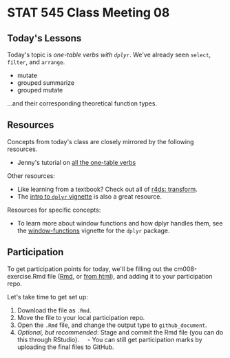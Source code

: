 STAT 545 Class Meeting 08
================

Today's Lessons
---------------

Today's topic is *one-table verbs with `dplyr`*. We've already seen `select`, `filter`, and `arrange`.

-   mutate
-   grouped summarize
-   grouped mutate

...and their corresponding theoretical function types.

Resources
---------

Concepts from today's class are closely mirrored by the following resources.

-   Jenny's tutorial on [all the one-table verbs](http://stat545.com/block010_dplyr-end-single-table.html)

Other resources:

-   Like learning from a textbook? Check out all of [r4ds: transform](http://r4ds.had.co.nz/transform.html).
-   The [intro to `dplyr` vignette](https://cran.r-project.org/web/packages/dplyr/vignettes/dplyr.html) is also a great resource.

Resources for specific concepts:

-   To learn more about window functions and how dplyr handles them, see the [window-functions](https://cran.r-project.org/web/packages/dplyr/vignettes/window-functions.html) vignette for the `dplyr` package.

Participation
-------------

To get participation points for today, we'll be filling out the cm008-exercise.Rmd file ([Rmd](https://github.com/STAT545-UBC/Classroom/blob/master/notes/cm008-exercise.Rmd), or [from html](http://stat545.com/Classroom/notes/cm008-exercise.nb.html)), and adding it to your participation repo.

Let's take time to get set up:

1.  Download the file as `.Rmd`.
2.  Move the file to your local participation repo.
3.  Open the `.Rmd` file, and change the output type to `github_document`.
4.  *Optional, but recommended*: Stage and commit the Rmd file (you can do this through RStudio).     - You can still get participation marks by uploading the final files to GitHub.
